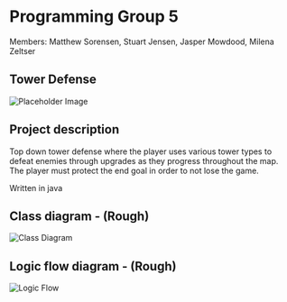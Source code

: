 # Programming Group 5

Members: Matthew Sorensen, Stuart Jensen, Jasper Mowdood, Milena Zeltser

## Tower Defense

![Placeholder Image](https://github.com/MarsMatthew/SkylineProgramming5/blob/main/image/towerDefense.jpeg?raw=true)

## Project description

Top down tower defense where the player uses various tower types to defeat enemies through upgrades as they progress throughout the map. The player must protect the end goal in order to not lose the game.

Written in java

## Class diagram - (Rough)

![Class Diagram](https://github.com/MarsMatthew/SkylineProgramming5/blob/main/image/2dGame.drawio.png?raw=true)

## Logic flow diagram - (Rough)

![Logic Flow](https://github.com/MarsMatthew/SkylineProgramming5/blob/main/image/TowerLogicFlow.png?raw=true)
